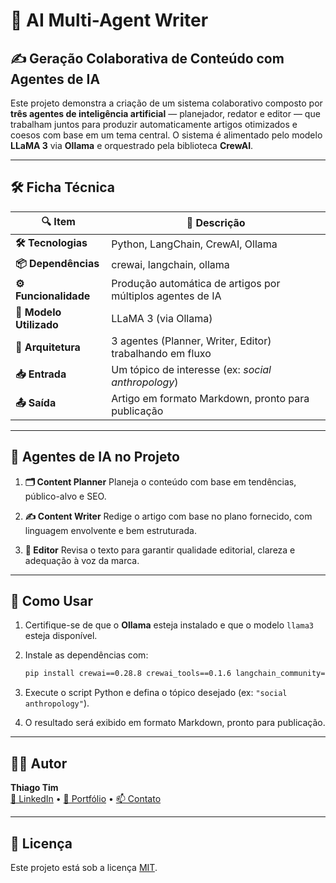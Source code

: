 # 🧠 AI Multi-Agent Writer

## ✍️ Geração Colaborativa de Conteúdo com Agentes de IA

Este projeto demonstra a criação de um sistema colaborativo composto por **três agentes de inteligência artificial** — planejador, redator e editor — que trabalham juntos para produzir automaticamente artigos otimizados e coesos com base em um tema central. O sistema é alimentado pelo modelo **LLaMA 3** via **Ollama** e orquestrado pela biblioteca **CrewAI**.

---

## 🛠️ Ficha Técnica

| 🔍 **Item**             | 📄 **Descrição**                                           |
| ----------------------- | ---------------------------------------------------------- |
| **🛠️ Tecnologias**     | Python, LangChain, CrewAI, Ollama                          |
| **📦 Dependências**     | crewai, langchain, ollama                                  |
| **⚙️ Funcionalidade**   | Produção automática de artigos por múltiplos agentes de IA |
| **📌 Modelo Utilizado** | LLaMA 3 (via Ollama)                                       |
| **🤖 Arquitetura**      | 3 agentes (Planner, Writer, Editor) trabalhando em fluxo   |
| **📥 Entrada**          | Um tópico de interesse (ex: *social anthropology*)         |
| **📤 Saída**            | Artigo em formato Markdown, pronto para publicação         |

---

## 🧠 Agentes de IA no Projeto

1. **🗂️ Content Planner**
   Planeja o conteúdo com base em tendências, público-alvo e SEO.

2. **✍️ Content Writer**
   Redige o artigo com base no plano fornecido, com linguagem envolvente e bem estruturada.

3. **🧾 Editor**
   Revisa o texto para garantir qualidade editorial, clareza e adequação à voz da marca.

---

## 🚀 Como Usar

1. Certifique-se de que o **Ollama** esteja instalado e que o modelo `llama3` esteja disponível.
2. Instale as dependências com:

   ```bash
   pip install crewai==0.28.8 crewai_tools==0.1.6 langchain_community==0.0.29
   ```
3. Execute o script Python e defina o tópico desejado (ex: `"social anthropology"`).
4. O resultado será exibido em formato Markdown, pronto para publicação.

---

## 🧑‍💻 Autor

**Thiago Tim**  
[🔗 LinkedIn](https://www.linkedin.com/in/devtim/) • [📂 Portfólio](https://github.com/thiagotims/) • [📫 Contato](mailto:thiagotimdev@gmail.com)

---

## 📃 Licença

Este projeto está sob a licença [MIT](LICENSE).
